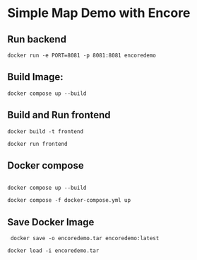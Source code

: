 
# Simple Map Demo with Encore

## Run backend 

```docker run -e PORT=8081 -p 8081:8081 encoredemo```

## Build Image:

```docker compose up --build```

## Build and Run frontend

```
docker build -t frontend

docker run frontend
```

## Docker compose

```

docker compose up --build

docker compose -f docker-compose.yml up

```

## Save Docker Image

```
 docker save -o encoredemo.tar encoredemo:latest 

docker load -i encoredemo.tar
  ```
